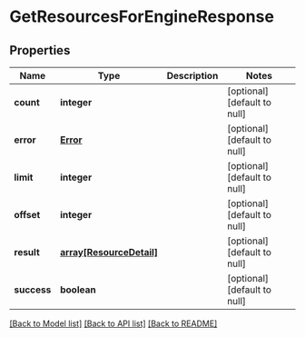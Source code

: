 # GetResourcesForEngineResponse

## Properties
Name | Type | Description | Notes
------------ | ------------- | ------------- | -------------
**count** | **integer** |  | [optional] [default to null]
**error** | [**Error**](Error.md) |  | [optional] [default to null]
**limit** | **integer** |  | [optional] [default to null]
**offset** | **integer** |  | [optional] [default to null]
**result** | [**array[ResourceDetail]**](ResourceDetail.md) |  | [optional] [default to null]
**success** | **boolean** |  | [optional] [default to null]

[[Back to Model list]](../README.md#documentation-for-models) [[Back to API list]](../README.md#documentation-for-api-endpoints) [[Back to README]](../README.md)


